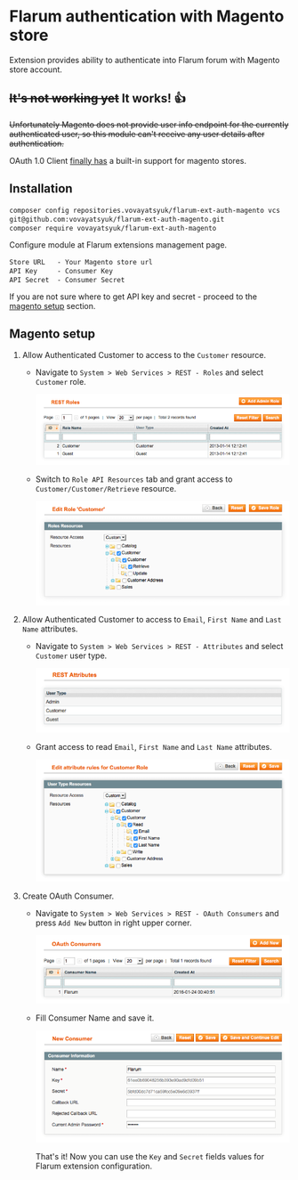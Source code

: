 # Flarum authentication with Magento store

Extension provides ability to authenticate into Flarum forum with Magento store
account.

## ~~It's not working yet~~ It works! :+1:

~~Unfortunately Magento does not provide user info endpoint for the currently
authenticated user, so this module can't receive any user details after
authentication.~~

OAuth 1.0 Client [finally has](thephpleague/oauth1-client#59) a built-in support
for magento stores.

## Installation

```
composer config repositories.vovayatsyuk/flarum-ext-auth-magento vcs git@github.com:vovayatsyuk/flarum-ext-auth-magento.git
composer require vovayatsyuk/flarum-ext-auth-magento
```

Configure module at Flarum extensions management page.

    Store URL   - Your Magento store url
    API Key     - Consumer Key
    API Secret  - Consumer Secret

If you are not sure where to get API key and secret - proceed to the
[magento setup](#magento-setup) section.

## Magento setup

1. Allow Authenticated Customer to access to the `Customer` resource.

    * Navigate to `System > Web Services > REST - Roles` and select `Customer` role.

        ![REST Roles Grid](/resources/docs/images/magento/roles_grid.png)

    * Switch to `Role API Resources` tab and grant access to
        `Customer/Customer/Retrieve` resource.

        ![Customer Role Form](/resources/docs/images/magento/role_form.png)

2. Allow Authenticated Customer to access to `Email`, `First Name` and `Last Name`
    attributes.

    * Navigate to `System > Web Services > REST - Attributes` and select `Customer`
        user type.

        ![REST Roles Grid](/resources/docs/images/magento/attributes_grid.png)

    * Grant access to read `Email`, `First Name` and `Last Name` attributes.

        ![Attribute Rules for Customer Role](/resources/docs/images/magento/attributes_form.png)

3. Create OAuth Consumer.

    * Navigate to `System > Web Services > REST - OAuth Consumers` and press
        `Add New` button in right upper corner.

        ![OAuth Consumers Grid](/resources/docs/images/magento/oauth_consumers_grid.png)

    * Fill Consumer Name and save it.

        ![OAuth Consumer Form](/resources/docs/images/magento/oauth_consumer_form.png)

        That's it! Now you can use the `Key` and `Secret` fields values for Flarum
        extension configuration.
